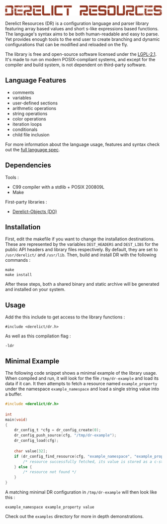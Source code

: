 ![Derelict Resources banner](./extras/banner.png)

Derelict Resources (DR) is a configuration language and parser library featuring array based values and short s-like expressions based functions. The language's syntax aims to be both human-readable and easy to parse. Yet provides enough tools to the end user to create branching and dynamic configurations that can be modified and reloaded on the fly.

The library is free and open-source software licensed under the [LGPL-2.1](https://www.gnu.org/licenses/old-licenses/lgpl-2.1.html). It's made to run on modern POSIX-compliant systems, and except for the compiler and build system, is not dependent on third-party software.

Language Features
-----------------

- comments
- variables
- user-defined sections
- arithmetic operations
- string operations
- color operations
- iteration loops
- conditionals
- child file inclusion

For more information about the language usage, features and syntax check out the [full language spec](./doc/spec.md).

Dependencies
------------

Tools :

- C99 compiler with a stdlib + POSIX 200809L
- Make

First-party libraries :

- [Derelict-Objects (DO)](https://codeberg.org/fraawlen/derelict-objects)

Installation
------------

First, edit the makefile if you want to change the installation destinations. These are represented by the variables `DEST_HEADERS` and `DEST_LIBS` for the public API headers and library files respectively. By default, they are set to `/usr/derelict/` and `/usr/lib`.
Then, build and install DR with the following commands :

```
make
make install
```

After these steps, both a shared binary and static archive will be generated and installed on your system.

Usage
-----

Add the this include to get access to the library functions :
```
#include <derelict/dr.h>
```
As well as this compilation flag :
```
-ldr
```

Minimal Example
-------

The following code snippet shows a minimal example of the library usage. When compiled and run, it will look for the file `/tmp/dr-example` and load its data if it can. It then attempts to fetch a resource named `example_property` under the namespace `example_namespace` and load a single string value into a buffer.

```c
#include <derelict/dr.h>

int
main(void)
{
    dr_config_t *cfg = dr_config_create(0);
    dr_config_push_source(cfg, "/tmp/dr-example");
    dr_config_load(cfg);

    char value[32];
    if (dr_config_find_resource(cfg, "example_namespace", "example_property", val, 1, 32)) {
        /* resource successfully fetched, its value is stored as a c-string in 'val' */
    } else {
        /* resource not found */
    }
}
```

A matching minimal DR configuration in `/tmp/dr-example` will then look like this :

```
example_namespace example_property value
```

Check out the `examples` directory for more in depth demonstrations.
